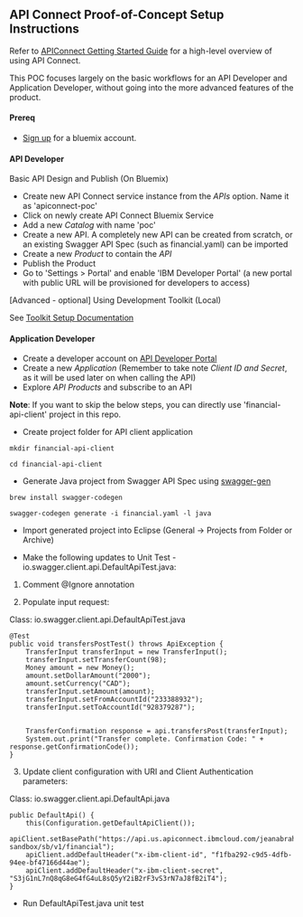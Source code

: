 ## API Connect Proof-of-Concept Setup Instructions

Refer to [APIConnect Getting Started Guide](https://github.com/jeanabraham/ibm-apiconnect-poc/blob/master/docs/Getting%20Started%20with%20IBM%20API%20Connect.pdf) for a high-level overview of using API Connect.

This POC focuses largely on the basic workflows for an API Developer and Application Developer, without going into the more advanced features of the product.

#### Prereq

* [Sign up](https://console.ng.bluemix.net/registration/) for a bluemix account.


#### API Developer

Basic API Design and Publish (On Bluemix)

* Create new API Connect service instance from the *APIs* option. Name it as 'apiconnect-poc'
* Click on newly create API Connect Bluemix Service
* Add a new *Catalog* with name 'poc'
* Create a new API. A completely new API can be created from scratch, or an existing Swagger API Spec (such as financial.yaml) can be imported
* Create a new *Product* to contain the *API*
* Publish the Product
* Go to 'Settings > Portal' and enable 'IBM Developer Portal' (a new portal with public URL will be provisioned for developers to access)

[Advanced - optional] Using Development Toolkit (Local)

See [Toolkit Setup Documentation](https://www.ibm.com/support/knowledgecenter/en/SSFS6T/com.ibm.apic.toolkit.doc/capim_cli_working_with.html)


#### Application Developer

* Create a developer account on [API Developer Portal](https://sb-jeanabrahamibmcom-sandbox.developer.us.apiconnect.ibmcloud.com)
* Create a new *Application* (Remember to take note *Client ID and Secret*, as it will be used later on when calling the API)
* Explore *API Products* and subscribe to an API


**Note**: If you want to skip the below steps, you can directly use 'financial-api-client' project in this repo.

* Create project folder for API client application 

`mkdir financial-api-client`

`cd financial-api-client`

* Generate Java project from Swagger API Spec using [swagger-gen](https://github.com/swagger-api/swagger-codegen)

`brew install swagger-codegen`

`swagger-codegen generate -i financial.yaml -l java`

* Import generated project into Eclipse (General -> Projects from Folder or Archive)

* Make the following updates to Unit Test - io.swagger.client.api.DefaultApiTest.java:

1. Comment @Ignore annotation

2. Populate input request: 

Class: io.swagger.client.api.DefaultApiTest.java
~~~~
@Test
public void transfersPostTest() throws ApiException {
    TransferInput transferInput = new TransferInput();
    transferInput.setTransferCount(98);
    Money amount = new Money();
    amount.setDollarAmount("2000");
    amount.setCurrency("CAD");
    transferInput.setAmount(amount);
    transferInput.setFromAccountId("233388932");
    transferInput.setToAccountId("928379287");
    
    
    TransferConfirmation response = api.transfersPost(transferInput);
    System.out.print("Transfer complete. Confirmation Code: " + response.getConfirmationCode());
}
~~~~     

3. Update client configuration with URI and Client Authentication parameters:

Class: io.swagger.client.api.DefaultApi.java
~~~~
public DefaultApi() {
    this(Configuration.getDefaultApiClient());
    apiClient.setBasePath("https://api.us.apiconnect.ibmcloud.com/jeanabrahamibmcom-sandbox/sb/v1/financial");
    apiClient.addDefaultHeader("x-ibm-client-id", "f1fba292-c9d5-4dfb-94ee-bf47166d44ae");
    apiClient.addDefaultHeader("x-ibm-client-secret", "S3jG1nL7nQ8qG8eG4fG4uL8sQ5yY2iB2rF3vS3rN7aJ8fB2iT4");
}
~~~~     

* Run DefaultApiTest.java unit test
